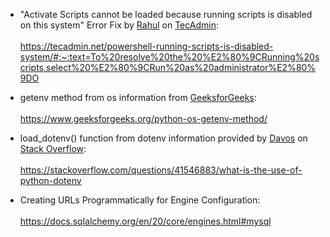 


* "Activate Scripts cannot be loaded because running 
scripts is disabled on this system" Error Fix by [Rahul](https://tecadmin.net/author/myadmin/) on [TecAdmin](https://tecadmin.net/):<br></br>https://tecadmin.net/powershell-running-scripts-is-disabled-system/#:~:text=To%20resolve%20the%20%E2%80%9CRunning%20scripts,select%20%E2%80%9CRun%20as%20administrator%E2%80%9DO

* getenv method from os information from [GeeksforGeeks](https://www.geeksforgeeks.org/):<br></br>https://www.geeksforgeeks.org/python-os-getenv-method/

* load_dotenv() function from dotenv information provided by [Davos](https://stackoverflow.com/users/1335793/davos) on [Stack Overflow](https://stackoverflow.com/):<br></br>https://stackoverflow.com/questions/41546883/what-is-the-use-of-python-dotenv

* Creating URLs Programmatically for Engine Configuration:<br></br>https://docs.sqlalchemy.org/en/20/core/engines.html#mysql